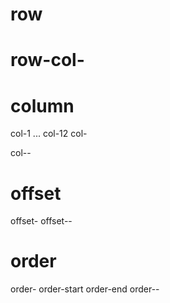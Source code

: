 # row


# row-col-<no-of-col-per-row>


# column
col-1 ... col-12
col-<gridsize>

col-<breakpoint>-<gridsize>


# offset
offset-<gridsize>
offset-<breakpoint>-<gridsize>

# order
order-<gridposition>
order-start
order-end
order-<breakpoint>-<gridposition>

